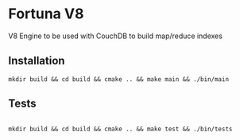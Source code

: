 # Fortuna V8

V8 Engine to be used with CouchDB to build map/reduce indexes

## Installation

```
mkdir build && cd build && cmake .. && make main && ./bin/main
```

## Tests

```

mkdir build && cd build && cmake .. && make test && ./bin/tests

```